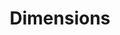 ---
layout: default
bigquery: https://console.cloud.google.com/bigquery?p=covid-19-dimensions-ai&page=table&d=data&t=publications
contributors: Digital Science, https://www.digital-science.com/
cost: Free for personal, non-commercial use.
description: Dimensions contains more than 100 million publications, ranging from
  articles published in scholarly journals, books and book chapters, to preprints
  and conference proceedings. All publications are contextualized with linked data
  sets, funding, publications, patents, clinical trials, and policy documents. You
  can also view associated categories, funders, institutions, and researcher profiles.
documentation: https://docs.dimensions.ai/bigquery/index.html
last_edit: 04/12/2022, 18:55:44
location: https://www.dimensions.ai/products/free/
maintained_by: Digital Science, https://www.digital-science.com/
schema_fields:
- clinical_trial_ids
- funding_aud
- embargo_date
- original_assignee_countries
- funder_countries
- status
- category_sdg
- editors
- filing_status
- acronyms
- expiration_date
- subtitles
- external_ids
- funding_usd
- funding_eur
- source_id
- title
- acknowledgements
- isbn
- funding_gbp
- jurisdiction
- supporting_grant_ids
- family_members_ids
- inventor_names
- conference
- abstract
- funder_org_cities
- book_title
- license
- repository_name
- category_rcdc
- ipcr
- reference_ids
- category_icrp_cso
- labels
- id
- granted_date
- funding_nzd
- application_number
- legal_events
- current_assignee
- priority_date
- research_org_countries
- pmcid
- funding_jpy
- date_normal
- expiration_year
- grant_number
- funder_org_acronyms
- original_title
- established
- category_bra
- phase
- funding_amount
- publication_year
- start_date
- types
- assignee_countries
- journal
- original_abstract
- investigators
- funding_cny
- associated_grant_ids
- eisbn
- brief_title
- parent_id
- publication_date
- category_for
- associated_publication_arxiv_id
- citation_string
- issue
- funder_org
- date_modified
- repository_id
- type
- date_online
- mesh_headings
- original_assignee_orgs
- date_inserted
- resulting_publication_ids
- name
- doi
- category_icrp_ct
- publication_ids
- email_address
- altmetrics
- end_year
- category_uoa
- pages
- family_count
- description
- volume
- granted_year
- cpc
- research_org_country_names
- assignee_orgs
- concepts
- registry
- funder_orgs
- linkout
- language
- funder_org_countries
- journal_lists
- active_years
- open_access_categories_v2
- associated_publication_id
- interventions
- start_year
- book_series_title
- cited_by_ids
- legal_status
- funding_currency
- funder_org_state_codes
- address
- research_orgs
- aliases
- category_hrcs_hc
- authors
- family_id
- proceedings_title
- filing_year
- kind
- original_assignee
- links
- pmid
- repository_url
- category_hra
- conditions
- funding_chf
- date_print
- research_org_cities
- created_date
- mesh_terms
- research_org_state_codes
- funding_details
- filing_date
- open_access_categories
- current_assignee_countries
- priority_year
- funding_cad
- acronym
- publisher
- date_imported_gbq
- patent_ids
- resulting_publication_doi
- wikipedia_url
- research_org_city_names
- arxiv_id
- associated_publication_pmid
- associated_publication_doi
- foa_number
- research_org_state_names
- categories
- citations
- researcher_ids
- metrics
- organisation_details
- category_hrcs_rac
- citations_count
- current_assignee_orgs
- gender
- end_date
- year
- relationships
- date
shortname: dimensions
tags:
- scholarly literature
- patents
- funding
- clinical trials
- academic profiles
terms_of_use: 'Use of both the Dimensions COVID-19 dataset and full Dimensions dataset
  are subject to the Dimensions Terms of use: https://www.dimensions.ai/policies-terms-legal '
title: Dimensions
uuid: dcff88bd-fe6b-4fdb-8159-809bf9d7bc1c
---